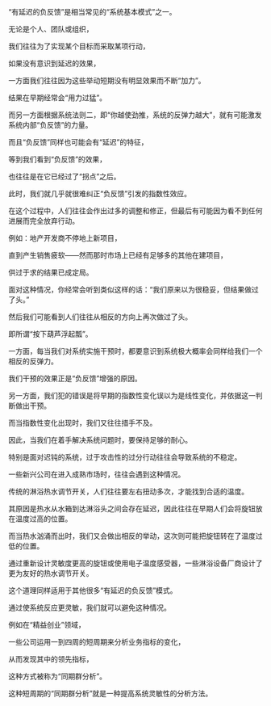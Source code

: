 “有延迟的负反馈”是相当常见的“系统基本模式”之一。

无论是个人、团队或组织，

我们往往为了实现某个目标而采取某项行动，

如果没有意识到延迟的效果，

一方面我们往往因为这些举动短期没有明显效果而不断“加力”。

结果在早期经常会“用力过猛”。

而另一方面根据系统法则二，即“你越使劲推，系统的反弹力越大”，就有可能激发系统内部“负反馈”的力量。

而且“负反馈”同样也可能会有“延迟”的特征，

等到我们看到“负反馈”的效果，

也往往是在它已经过了“拐点”之后。

此时，我们就几乎就很难纠正“负反馈”引发的指数性效应。

在这个过程中，人们往往会作出过多的调整和修正，但最后有可能因为看不到任何进展而完全放弃行动。

例如：地产开发商不停地上新项目，

直到产生销售疲软——然而那时市场上已经有足够多的其他在建项目，

供过于求的结果已成定局。

面对这种情况，你经常会听到类似这样的话：“我们原来以为很稳妥，但结果做过了头。”

然后我们可能看到人们往往从相反的方向上再次做过了头。

即所谓“按下葫芦浮起瓢”。

一方面，每当我们对系统实施干预时，都要意识到系统极大概率会同样给我们一个相反的反弹力。

我们干预的效果正是“负反馈”增强的原因。

另一方面，我们犯的错误是将早期的指数性变化误以为是线性变化，并依据这一判断做出干预。

而当指数性变化出现时，我们又往往措手不及。

因此，当我们在着手解决系统问题时，要保持足够的耐心。

特别是面对迟钝的系统，过于攻击性的过分行动往往会导致系统的不稳定。

一些新兴公司在进入成熟市场时，往往会遇到这种情况。

传统的淋浴热水调节开关，人们往往要左右扭动多次，才能找到合适的温度。

其原因是热水从水箱到达淋浴头之间会存在延迟，因此往往在早期人们会将旋钮放在温度过高的位置。

而当热水汹涌而出时，我们又会做出相反的举动，这次则可能把旋钮转在了温度过低的位置。

通过重新设计灵敏度更高的旋钮或使用电子温度感受器，一些淋浴设备厂商设计了更为友好的热水调节开关。

这个道理同样适用于其他很多“有延迟的负反馈”模式。

通过使系统反应更灵敏，我们就可以避免这种情况。

例如在“精益创业”领域，

一些公司运用一到四周的短周期来分析业务指标的变化，

从而发现其中的领先指标，

这种方式被称为“同期群分析”。

这种短周期的“同期群分析”就是一种提高系统灵敏性的分析方法。

